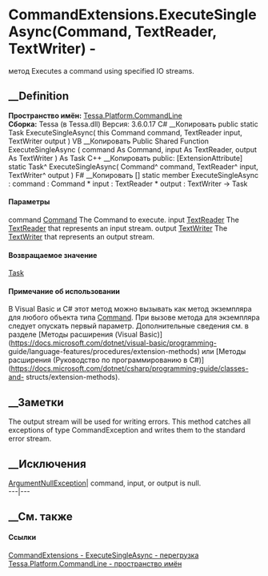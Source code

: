 # CommandExtensions.ExecuteSingleAsync(Command, TextReader, TextWriter) -
метод
Executes a command using specified IO streams.
## __Definition
 **Пространство имён:**
[Tessa.Platform.CommandLine](N_Tessa_Platform_CommandLine.htm)  
 **Сборка:** Tessa (в Tessa.dll) Версия: 3.6.0.17
C# __Копировать
     public static Task ExecuteSingleAsync(
    	this Command command,
    	TextReader input,
    	TextWriter output
    )
VB __Копировать
    <ExtensionAttribute>
    Public Shared Function ExecuteSingleAsync ( 
    	command As Command,
    	input As TextReader,
    	output As TextWriter
    ) As Task
C++ __Копировать
     public:
    [ExtensionAttribute]
    static Task^ ExecuteSingleAsync(
    	Command^ command, 
    	TextReader^ input, 
    	TextWriter^ output
    )
F# __Копировать
     [<ExtensionAttribute>]
    static member ExecuteSingleAsync : 
            command : Command * 
            input : TextReader * 
            output : TextWriter -> Task 
#### Параметры
command [Command](T_Tessa_Platform_CommandLine_Command.htm)
    The Command to execute.
input
[TextReader](https://learn.microsoft.com/dotnet/api/system.io.textreader)
    The [TextReader](https://learn.microsoft.com/dotnet/api/system.io.textreader) that represents an input stream.
output
[TextWriter](https://learn.microsoft.com/dotnet/api/system.io.textwriter)
    The [TextWriter](https://learn.microsoft.com/dotnet/api/system.io.textwriter) that represents an output stream.
#### Возвращаемое значение
[Task](https://learn.microsoft.com/dotnet/api/system.threading.tasks.task)
#### Примечание об использовании
В Visual Basic и C# этот метод можно вызывать как метод экземпляра для любого
объекта типа [Command](T_Tessa_Platform_CommandLine_Command.htm). При вызове
метода для экземпляра следует опускать первый параметр. Дополнительные
сведения см. в разделе [Методы расширения (Visual
Basic)](https://docs.microsoft.com/dotnet/visual-basic/programming-
guide/language-features/procedures/extension-methods) или [Методы расширения
(Руководство по программированию в
C#)](https://docs.microsoft.com/dotnet/csharp/programming-guide/classes-and-
structs/extension-methods).
##  __Заметки
The output stream will be used for writing errors.
This method catches all exceptions of type CommandException and writes them to
the standard error stream.
##  __Исключения
[ArgumentNullException](https://learn.microsoft.com/dotnet/api/system.argumentnullexception)|
command, input, or output is null.  
---|---  
##  __См. также
#### Ссылки
[CommandExtensions - ](T_Tessa_Platform_CommandLine_CommandExtensions.htm)
[ExecuteSingleAsync -
перегрузка](Overload_Tessa_Platform_CommandLine_CommandExtensions_ExecuteSingleAsync.htm)
[Tessa.Platform.CommandLine - пространство
имён](N_Tessa_Platform_CommandLine.htm)

